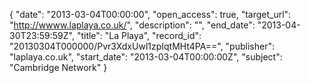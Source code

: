 {
  "date": "2013-03-04T00:00:00", 
  "open_access": true, 
  "target_url": "http://wwww.laplaya.co.uk/", 
  "description": "", 
  "end_date": "2013-04-30T23:59:59Z", 
  "title": "La Playa", 
  "record_id": "20130304T000000/Pvr3XdxUwl1zpIqtMHt4PA==", 
  "publisher": "laplaya.co.uk", 
  "start_date": "2013-03-04T00:00:00Z", 
  "subject": "Cambridge Network"
}

